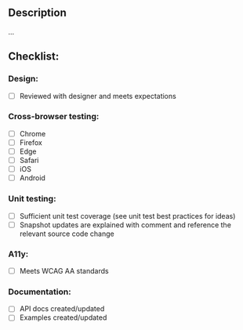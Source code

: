 ## Description

...

## Checklist:

### Design:
- [ ] Reviewed with designer and meets expectations

### Cross-browser testing:
- [ ] Chrome
- [ ] Firefox
- [ ] Edge
- [ ] Safari
- [ ] iOS
- [ ] Android

### Unit testing:
- [ ] Sufficient unit test coverage (see unit test best practices for ideas)
- [ ] Snapshot updates are explained with comment and reference the relevant source code change

### A11y:
- [ ] Meets WCAG AA standards

### Documentation:
- [ ] API docs created/updated
- [ ] Examples created/updated
